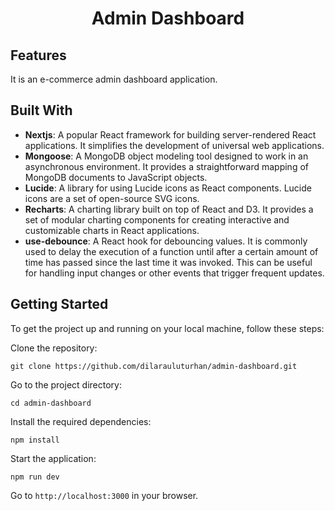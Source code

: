 <div align="center">
  <h1 align="center">Admin Dashboard</h1>
</div>

## Features
It is an e-commerce admin dashboard application.

## Built With
- **Nextjs**: A popular React framework for building server-rendered React applications. It simplifies the development of universal web applications.
- **Mongoose**: A MongoDB object modeling tool designed to work in an asynchronous environment. It provides a straightforward mapping of MongoDB documents to JavaScript objects.
- **Lucide**: A library for using Lucide icons as React components. Lucide icons are a set of open-source SVG icons.
- **Recharts**: A charting library built on top of React and D3. It provides a set of modular charting components for creating interactive and customizable charts in React applications.
- **use-debounce**: A React hook for debouncing values. It is commonly used to delay the execution of a function until after a certain amount of time has passed since the last time it was invoked. This can be useful for handling input changes or other events that trigger frequent updates.

## Getting Started
To get the project up and running on your local machine, follow these steps:

Clone the repository:
````
git clone https://github.com/dilarauluturhan/admin-dashboard.git
````
Go to the project directory:
````
cd admin-dashboard
````
Install the required dependencies:
````
npm install
````
Start the application:
````
npm run dev
````
Go to `http://localhost:3000` in your browser.
